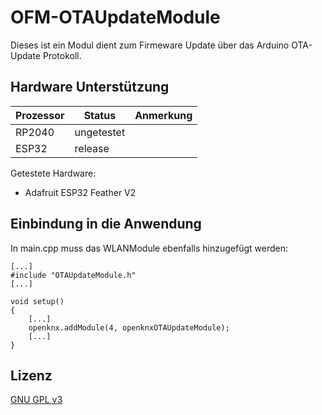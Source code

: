 # OFM-OTAUpdateModule

Dieses ist ein Modul dient zum Firmeware Update über das Arduino OTA-Update Protokoll.

## Hardware Unterstützung

|Prozessor | Status     | Anmerkung                  |
|----------|------------|----------------------------|
|RP2040    | ungetestet |                            |
|ESP32     | release    |                            |

Getestete Hardware:
- Adafruit ESP32 Feather V2

## Einbindung in die Anwendung

In main.cpp muss das WLANModule ebenfalls hinzugefügt werden:

```
[...]
#include "OTAUpdateModule.h"
[...]

void setup()
{
    [...]
    openknx.addModule(4, openknxOTAUpdateModule);
    [...]
}
```

## Lizenz

[GNU GPL v3](LICENSE)